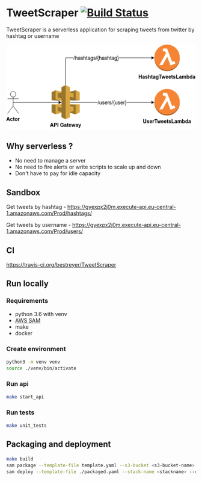 # TweetScraper [![Build Status](https://travis-ci.org/bestreyer/TweetScraper.svg?branch=master)](https://travis-ci.org/bestreyer/TweetScraper)

TweetScraper is a serverless application for scraping tweets from twitter by hashtag or username

![Serverless chart](docs/serverless.png)

## Why serverless ?

- No need to manage a server
- No need to fire alerts or write scripts to scale up and down
- Don't have to pay for idle capacity


## Sandbox

Get tweets by hashtag - https://gyexpx2j0m.execute-api.eu-central-1.amazonaws.com/Prod/hashtags/<hashtag>

Get tweets by username - https://gyexpx2j0m.execute-api.eu-central-1.amazonaws.com/Prod/users/<username>

## CI
https://travis-ci.org/bestreyer/TweetScraper

## Run locally

### Requirements
- python 3.6 with venv
- [AWS SAM](https://docs.aws.amazon.com/serverless-application-model/latest/developerguide/serverless-sam-cli-install.html)
- make
- docker

### Create environment
```bash
python3 -m venv venv
source ./venv/bin/activate
```

### Run api
```bash
make start_api
```

### Run tests
```bash
make unit_tests
```

## Packaging and deployment
```bash
make build
sam package --template-file template.yaml --s3-bucket <s3-bucket-name> --output-template-file packaged.yaml
sam deploy --template-file ./packaged.yaml --stack-name <stackname> --capabilities CAPABILITY_IAM
``` 

